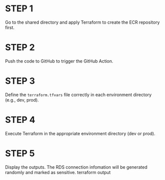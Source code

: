 # STEP 1
Go to the shared directory and apply Terraform to create the ECR repository first.

# STEP 2
Push the code to GitHub to trigger the GitHub Action.

# STEP 3
Define the `terraform.tfvars` file correctly in each environment directory (e.g., dev, prod).

# STEP 4
Execute Terraform in the appropriate environment directory (dev or prod).

# STEP 5
Display the outputs. The RDS connection infomation will be generated randomly and marked as sensitive.
terraform output